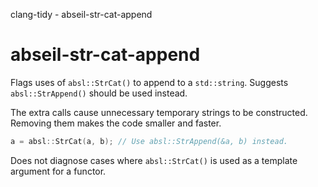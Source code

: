 clang-tidy - abseil-str-cat-append

</div>

# abseil-str-cat-append

Flags uses of `absl::StrCat()` to append to a `std::string`. Suggests
`absl::StrAppend()` should be used instead.

The extra calls cause unnecessary temporary strings to be constructed.
Removing them makes the code smaller and faster.

``` c++
a = absl::StrCat(a, b); // Use absl::StrAppend(&a, b) instead.
```

Does not diagnose cases where `absl::StrCat()` is used as a template
argument for a functor.

